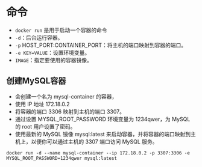 # 命令
- `docker run` 是用于启动一个容器的命令
- `-d`：后台运行容器。
- `-p` HOST_PORT:CONTAINER_PORT：将主机的端口映射到容器的端口。
- `-e KEY=VALUE`：设置环境变量。
- `IMAGE`：指定要使用的容器镜像。

## 创建MySQL容器
- 会创建一个名为 mysql-container 的容器，
- 使用 IP 地址 172.18.0.2 
- 将容器的端口 3306 映射到主机的端口 3307。
- 通过设置 MYSQL_ROOT_PASSWORD 环境变量为 1234qwer，为 MySQL 的 root 用户设置了密码。
- 使用最新的 MySQL 镜像 mysql:latest 来启动容器，并将容器的端口映射到主机上，以便你可以通过主机的 3307 端口访问 MySQL 服务。
```
docker run -d --name mysql-container --ip 172.18.0.2 -p 3307:3306 -e MYSQL_ROOT_PASSWORD=1234qwer mysql:latest
```